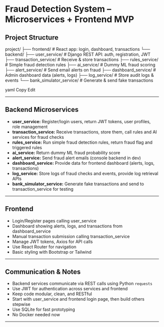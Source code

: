 # Fraud Detection System – Microservices + Frontend MVP

## Project Structure

project/
├── frontend/ # React app: login, dashboard, transactions
└── backend/
├── user_service/ # Django REST API: auth, registration, JWT
├── transaction_service/ # Receive & store transactions
├── rules_service/ # Simple fraud detection rules
├── ai_service/ # Dummy ML fraud scoring
├── alert_service/ # Send email alerts on fraud
├── dashboard_service/ # Admin dashboard data (alerts, logs)
├── log_service/ # Store audit logs & events
└── bank_simulator_service/ # Generate & send fake transactions

yaml
Copy
Edit

---

## Backend Microservices

- **user_service:** Register/login users, return JWT tokens, user profiles, role management  
- **transaction_service:** Receive transactions, store them, call rules and AI services for fraud checks  
- **rules_service:** Run simple fraud detection rules, return fraud flag and triggered rules  
- **ai_service:** Return dummy ML fraud probability score  
- **alert_service:** Send fraud alert emails (console backend in dev)  
- **dashboard_service:** Provide data for frontend dashboard (alerts, logs, transactions)  
- **log_service:** Store logs of fraud checks and events, provide log retrieval APIs  
- **bank_simulator_service:** Generate fake transactions and send to transaction_service for testing  

---

## Frontend

- Login/Register pages calling user_service  
- Dashboard showing alerts, logs, and transactions from dashboard_service  
- Manual transaction submission calling transaction_service  
- Manage JWT tokens, Axios for API calls  
- Use React Router for navigation  
- Basic styling with Bootstrap or Tailwind  

---

## Communication & Notes

- Backend services communicate via REST calls using Python `requests`  
- Use JWT for authentication across services and frontend  
- Keep code modular, clean, and RESTful  
- Start with user_service and frontend login page, then build others stepwise  
- Use SQLite for fast prototyping  
- No Docker needed now  

---
